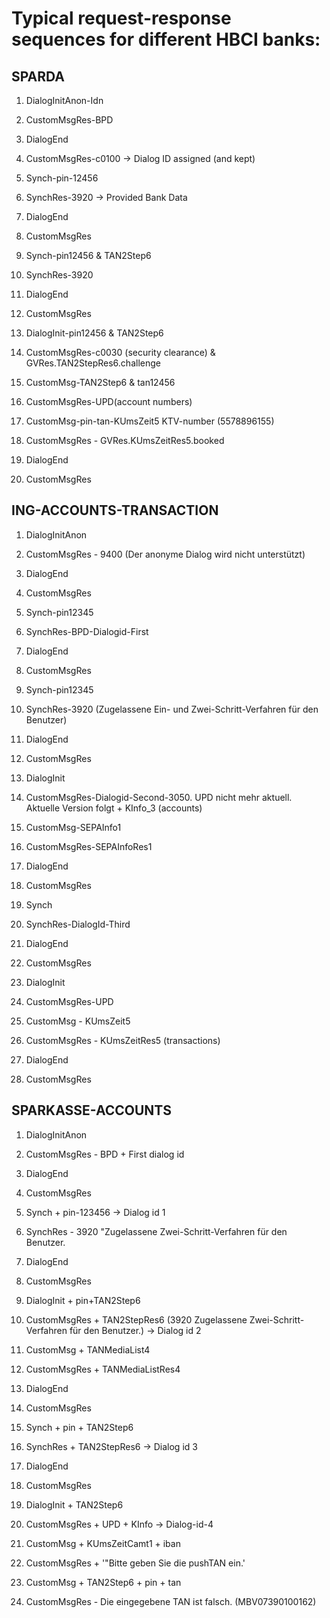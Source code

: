 # Typical request-response sequences for different HBCI banks:

## SPARDA

1. DialogInitAnon-Idn
1. CustomMsgRes-BPD

2. DialogEnd
2. CustomMsgRes-c0100 -> Dialog ID assigned (and kept)

3. Synch-pin-12456
3. SynchRes-3920 -> Provided Bank Data

4. DialogEnd
4. CustomMsgRes

5. Synch-pin12456 & TAN2Step6
5. SynchRes-3920

6. DialogEnd
6. CustomMsgRes

7. DialogInit-pin12456 & TAN2Step6
7. CustomMsgRes-c0030 (security clearance) & GVRes.TAN2StepRes6.challenge

8. CustomMsg-TAN2Step6 & tan12456
8. CustomMsgRes-UPD(account numbers)

9. CustomMsg-pin-tan-KUmsZeit5 KTV-number (5578896155)
9. CustomMsgRes - GVRes.KUmsZeitRes5.booked

10. DialogEnd
10. CustomMsgRes



## ING-ACCOUNTS-TRANSACTION

1. DialogInitAnon
1. CustomMsgRes - 9400 (Der anonyme Dialog wird nicht unterstützt)

2. DialogEnd
2. CustomMsgRes

3. Synch-pin12345
3. SynchRes-BPD-Dialogid-First

4. DialogEnd
4. CustomMsgRes

5. Synch-pin12345
5. SynchRes-3920 (Zugelassene Ein- und Zwei-Schritt-Verfahren für den Benutzer)

6. DialogEnd
6. CustomMsgRes

7. DialogInit
7. CustomMsgRes-Dialogid-Second-3050. UPD nicht mehr aktuell. Aktuelle Version folgt + KInfo_3 (accounts)

8. CustomMsg-SEPAInfo1
8. CustomMsgRes-SEPAInfoRes1

9. DialogEnd
9. CustomMsgRes

10. Synch
10. SynchRes-DialogId-Third

11. DialogEnd
11. CustomMsgRes

12. DialogInit
12. CustomMsgRes-UPD

13. CustomMsg - KUmsZeit5
13. CustomMsgRes - KUmsZeitRes5 (transactions)

14. DialogEnd
14. CustomMsgRes


## SPARKASSE-ACCOUNTS

1. DialogInitAnon
1. CustomMsgRes - BPD + First dialog id

2. DialogEnd
2. CustomMsgRes

3. Synch + pin-123456 -> Dialog id 1
3. SynchRes - 3920 "Zugelassene Zwei-Schritt-Verfahren für den Benutzer.

4. DialogEnd
4. CustomMsgRes

5. DialogInit + pin+TAN2Step6
5. CustomMsgRes + TAN2StepRes6 (3920 Zugelassene Zwei-Schritt-Verfahren für den Benutzer.) -> Dialog id 2

6. CustomMsg + TANMediaList4
6. CustomMsgRes + TANMediaListRes4

7. DialogEnd
7. CustomMsgRes

8. Synch + pin + TAN2Step6
8. SynchRes + TAN2StepRes6 -> Dialog id 3

9. DialogEnd
9. CustomMsgRes

10. DialogInit + TAN2Step6
10. CustomMsgRes + UPD + KInfo -> Dialog-id-4

11. CustomMsg + KUmsZeitCamt1 + iban
11. CustomMsgRes + '"Bitte geben Sie die pushTAN ein.'

12. CustomMsg + TAN2Step6 + pin + tan
12. CustomMsgRes - Die eingegebene TAN ist falsch. (MBV07390100162)


